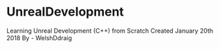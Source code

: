# UnrealDevelopment
Learning Unreal Development (C++) from Scratch
Created January 20th 2018
By - WelshDdraig
